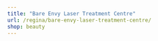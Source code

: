 ```yaml
---
title: "Bare Envy Laser Treatment Centre"
url: /regina/bare-envy-laser-treatment-centre/
shop: beauty
---
```

